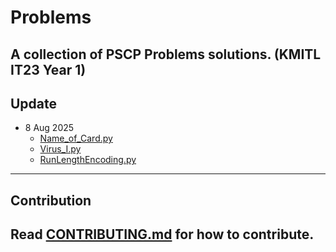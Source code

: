 # Problems
A collection of PSCP Problems solutions. (KMITL IT23 Year 1)
---
## Update
- 8 Aug 2025
	- [Name_of_Card.py](Name_of_Card.py)
	- [Virus_I.py](Virus_I.py)
	- [RunLengthEncoding.py](RunLengthEncoding.py)
---
## Contribution
Read [CONTRIBUTING.md](CONTRIBUTING.md) for how to contribute.
---